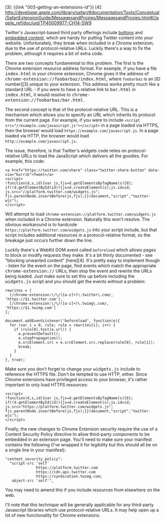 [1]: https://twitter.com/about/resources/buttons#tweet
[2]: https://twitter.com/settings/widgets
[3]: {{link "003-getting-an-extensions-id"}}
[4]: http://developer.apple.com/library/safari/#documentation/Tools/Conceptual/SafariExtensionGuide/MessagesandProxies/MessagesandProxies.html#//apple_ref/doc/uid/TP40009977-CH14-SW9

Twitter's Javascript-based third party offerings include [buttons][1] and
[embedded content][2], which are handy for putting Twitter content into your
website.  Unfortunately, they break when included in a Chrome extension, due to
the use of protocol-relative URLs.  Luckily there's a way to fix the problem,
although it requires a bit of extra code.

<!--BREAK-->

There are two concepts fundamental to this problem.  The first is the Chrome
extension resource address format.  For example, if you have a file
<tt>index.html</tt> in your chrome extension, Chrome gives it the address of
<tt>chrome-extension://foobarbaz/index.html</tt>, where `foobarbaz` is an [ID
number][3] unique to your extension.  This address works pretty much like a
standard URL - if you were to have a relative link to <tt>bar.html</tt> in
<tt>index.html</tt>, it would resolve to
<tt>chrome-extension://foobarbaz/bar.html</tt>.

The second concept is that of the protocol-relative URL.  This is a mechanism
which allows you to specify an URL which inherits its protocol from the current
page.  For example, if you were to include `<script
src="//example.com/javascript.js"></script>` in a page loaded via HTTPS, then
the browser would load `https://example.com/javascript.js`.  In a page
loaded via HTTP, the browser would load
`http://example.com/javascript.js`.

The issue, therefore, is that Twitter's widgets code relies on
protocol-relative URLs to load the JavaScript which delivers all the goodies.
For example, this code:

    <a href="https://twitter.com/share" class="twitter-share-button" data-via="kurrik">Tweet</a>
    <script>
    !function(d,s,id){var js,fjs=d.getElementsByTagName(s)[0];
    if(!d.getElementById(id)){js=d.createElement(s);js.id=id;
    js.src="//platform.twitter.com/widgets.js";
    fjs.parentNode.insertBefore(js,fjs);}}(document,"script","twitter-wjs");
    </script>

Will attempt to load
`chrome-extension://platform.twitter.com/widgets.js` when included in a
Chrome extension.  Naturally this won't resolve.  The obvious workaround is to
hardcode `https://platform.twitter.com/widgets.js` into your script
include, but that script includes additional resources in a protocol-relative
format, so the breakage just occurs further down the line.

Luckily there's a WebKit DOM event called `beforeload` which allows pages to
block or modify requests they make.  It's a bit thinly documented - see
"blocking unwanted content" [here][4].  It's pretty easy to implement though -
listen for the event on the page, find events which match the appropriate
<tt>chrome-extension://</tt> URLs, then stop the event and rewrite the URLs
being loaded.  Just make sure to set this up before including the
<tt>widgets.js</tt> script and you should get the events without a problem:

    rewrites = [
      [/chrome-extension:\/\/([a-z]+)\.twitter\.com/, 'https://$1.twitter.com'],
      [/chrome-extension:\/\/([a-z]+)\.twimg\.com/, 'https://$1.twimg.com']
    ];

    document.addEventListener('beforeload', function(e){
      for (var i = 0, rule; rule = rewrites[i]; i++) {
        if (rule[0].test(e.url)) {
          e.preventDefault();
          e.stopPropagation();
          e.srcElement.src = e.srcElement.src.replace(rule[0], rule[1]);
          break;
        }
      }
    }, true);

Make sure you don't forget to change your <tt>widgets.js</tt> include to
reference the HTTPS file.  Don't be tempted to use HTTP, either.  Since Chrome
extensions have privileged access to your browser, it's rather important to
only load HTTPS resources:

    <script>
    !function(d,s,id){var js,fjs=d.getElementsByTagName(s)[0];
    if(!d.getElementById(id)){js=d.createElement(s);js.id=id;
    js.src="https://platform.twitter.com/widgets.js";
    fjs.parentNode.insertBefore(js,fjs);}}(document,"script","twitter-wjs");
    </script>

Finally, the new changes to Chrome Extension security require the use of a
Content Security Policy directive to allow third-party components to be
embedded in an extension page.  You'll need to make sure your manifest contains
the following (I've wrapped it for legibility but this should all be on a
single line in your manifest):

    "content_security_policy":
      "script-src 'self'
                  https://platform.twitter.com
                  https://cdn.api.twitter.com
                  https://syndication.twimg.com;
       object-src 'self'",

You may need to amend this if you include resources from elsewhere on the web.

I'll note that this technique will be generally applicable for any third-party
Javascript libraries which use protocol-relative URLs.  It may help open up a
lot of new functionality for Chrome extensions.
